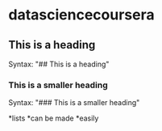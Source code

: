 datasciencecoursera
===================
## This is a heading

Syntax: "## This is a heading"

### This is a smaller heading

Syntax: "### This is a smaller heading"

  *lists
  *can be made
  *easily
